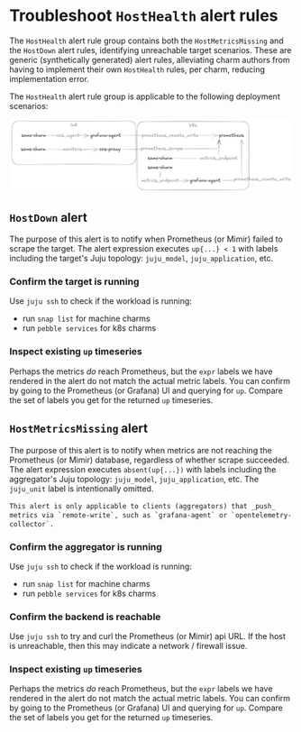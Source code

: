 # Troubleshoot `HostHealth` alert rules

The `HostHealth` alert rule group contains both the `HostMetricsMissing` and the `HostDown` alert rules, identifying unreachable target scenarios.
These are generic (synthetically generated) alert rules, alleviating charm authors from having to implement their own `HostHealth` rules, per charm, reducing implementation error.

The `HostHealth` alert rule group is applicable to the following deployment scenarios:

![alerting-scenarios](../assets/alerting-scenarios.png)

## `HostDown` alert
The purpose of this alert is to notify when Prometheus (or Mimir) failed to scrape the target. The alert expression executes `up{...} < 1` with labels including the target's Juju topology: `juju_model`, `juju_application`, etc.

### Confirm the target is running
Use `juju ssh` to check if the workload is running:
- run `snap list` for machine charms
- run `pebble services` for k8s charms

### Inspect existing `up` timeseries
Perhaps the metrics *do* reach Prometheus, but the `expr` labels we have rendered in the alert do not match the actual metric labels. You can confirm by going to the Prometheus (or Grafana) UI and querying for `up`. Compare the set of labels you get for the returned `up` timeseries.


## `HostMetricsMissing` alert
The purpose of this alert is to notify when metrics are not reaching the Prometheus (or Mimir) database, regardless of whether scrape succeeded. The alert expression executes `absent(up{...})` with labels including the aggregator's Juju topology: `juju_model`, `juju_application`, etc. The `juju_unit` label is intentionally omitted.

```{note}
This alert is only applicable to clients (aggregators) that _push_ metrics via `remote-write`, such as `grafana-agent` or `opentelemetry-collector`.
```

### Confirm the aggregator is running
Use `juju ssh` to check if the workload is running:
- run `snap list` for machine charms
- run `pebble services` for k8s charms

### Confirm the backend is reachable
Use `juju ssh` to try and curl the Prometheus (or Mimir) api URL. If the host is unreachable, then this may indicate a network / firewall issue.

### Inspect existing `up` timeseries
Perhaps the metrics *do* reach Prometheus, but the `expr` labels we have rendered in the alert do not match the actual metric labels. You can confirm by going to the Prometheus (or Grafana) UI and querying for `up`. Compare the set of labels you get for the returned `up` timeseries.
